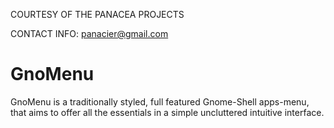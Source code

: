 COURTESY  OF  THE PANACEA PROJECTS

CONTACT INFO: panacier@gmail.com 

GnoMenu
=======

GnoMenu is a traditionally styled, full featured Gnome-Shell apps-menu, that aims to offer all the essentials in a simple uncluttered intuitive interface.
